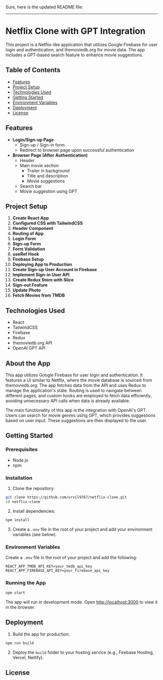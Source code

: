 Sure, here is the updated README file:

---

# Netflix Clone with GPT Integration

This project is a Netflix-like application that utilizes Google Firebase for user login and authentication, and themoviedb.org for movie data. The app includes a GPT-based search feature to enhance movie suggestions.

## Table of Contents

- [Features](#features)
- [Project Setup](#project-setup)
- [Technologies Used](#technologies-used)
- [Getting Started](#getting-started)
- [Environment Variables](#environment-variables)
- [Deployment](#deployment)
- [License](#license)

## Features

- **Login/Sign-up Page**
  - Sign-up / Sign-in form
  - Redirect to browser page upon successful authentication
- **Browser Page (After Authentication)**
  - Header
  - Main movie section
    - Trailer in background
    - Title and description
    - Movie suggestions
  - Search bar
  - Movie suggestion using GPT

## Project Setup

1. **Create React App**
2. **Configured CSS with TailwindCSS**
3. **Header Component**
4. **Routing of App**
5. **Login Form**
6. **Sign-up Form**
7. **Form Validation**
8. **useRef Hook**
9. **Firebase Setup**
10. **Deploying App to Production**
11. **Create Sign-up User Account in Firebase**
12. **Implement Sign-in User API**
13. **Create Redux Store with Slice**
14. **Sign-out Feature**
15. **Update Photo**
16. **Fetch Movies from TMDB**

## Technologies Used

- React
- TailwindCSS
- Firebase
- Redux
- themoviedb.org API
- OpenAI GPT API

## About the App

This app utilizes Google Firebase for user login and authentication. It features a UI similar to Netflix, where the movie database is sourced from themoviedb.org. The app fetches data from the API and uses Redux to manage the application's state. Routing is used to navigate between different pages, and custom hooks are employed to fetch data efficiently, avoiding unnecessary API calls when data is already available.

The main functionality of this app is the integration with OpenAI's GPT. Users can search for movie genres using GPT, which provides suggestions based on user input. These suggestions are then displayed to the user.

## Getting Started

### Prerequisites

- Node.js
- npm

### Installation

1. Clone the repository:

```bash
git clone https://github.com/urvil9767/netflix-clone.git
cd netflix-clone
```

2. Install dependencies:

```bash
npm install
```

3. Create a `.env` file in the root of your project and add your environment variables (see below).

### Environment Variables

Create a `.env` file in the root of your project and add the following:

```plaintext
REACT_APP_TMDB_API_KEY=your_tmdb_api_key
REACT_APP_FIREBASE_API_KEY=your_firebase_api_key 
```

### Running the App

```bash
npm start
```

The app will run in development mode. Open [http://localhost:3000](http://localhost:3000) to view it in the browser.

## Deployment

1. Build the app for production:

```bash
npm run build
```

2. Deploy the `build` folder to your hosting service (e.g., Firebase Hosting, Vercel, Netlify).

## License
 

 